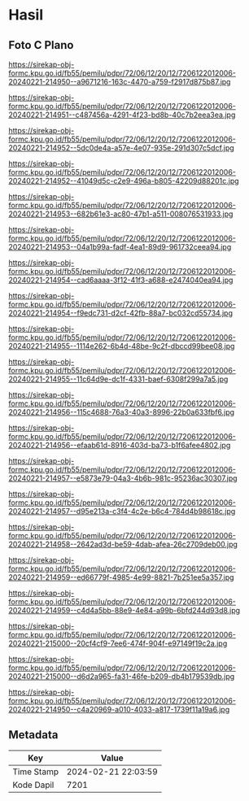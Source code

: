 # Hasil

## Foto C Plano

https://sirekap-obj-formc.kpu.go.id/fb55/pemilu/pdpr/72/06/12/20/12/7206122012006-20240221-214950--a9671216-163c-4470-a759-f2917d875b87.jpg

https://sirekap-obj-formc.kpu.go.id/fb55/pemilu/pdpr/72/06/12/20/12/7206122012006-20240221-214951--c487456a-4291-4f23-bd8b-40c7b2eea3ea.jpg

https://sirekap-obj-formc.kpu.go.id/fb55/pemilu/pdpr/72/06/12/20/12/7206122012006-20240221-214952--5dc0de4a-a57e-4e07-935e-291d307c5dcf.jpg

https://sirekap-obj-formc.kpu.go.id/fb55/pemilu/pdpr/72/06/12/20/12/7206122012006-20240221-214952--41049d5c-c2e9-496a-b805-42209d88201c.jpg

https://sirekap-obj-formc.kpu.go.id/fb55/pemilu/pdpr/72/06/12/20/12/7206122012006-20240221-214953--682b61e3-ac80-47b1-a511-008076531933.jpg

https://sirekap-obj-formc.kpu.go.id/fb55/pemilu/pdpr/72/06/12/20/12/7206122012006-20240221-214953--04a1b99a-fadf-4ea1-89d9-961732ceea94.jpg

https://sirekap-obj-formc.kpu.go.id/fb55/pemilu/pdpr/72/06/12/20/12/7206122012006-20240221-214954--cad6aaaa-3f12-41f3-a688-e2474040ea94.jpg

https://sirekap-obj-formc.kpu.go.id/fb55/pemilu/pdpr/72/06/12/20/12/7206122012006-20240221-214954--f9edc731-d2cf-42fb-88a7-bc032cd55734.jpg

https://sirekap-obj-formc.kpu.go.id/fb55/pemilu/pdpr/72/06/12/20/12/7206122012006-20240221-214955--1114e262-6b4d-48be-9c2f-dbccd99bee08.jpg

https://sirekap-obj-formc.kpu.go.id/fb55/pemilu/pdpr/72/06/12/20/12/7206122012006-20240221-214955--11c64d9e-dc1f-4331-baef-6308f299a7a5.jpg

https://sirekap-obj-formc.kpu.go.id/fb55/pemilu/pdpr/72/06/12/20/12/7206122012006-20240221-214956--115c4688-76a3-40a3-8996-22b0a633fbf6.jpg

https://sirekap-obj-formc.kpu.go.id/fb55/pemilu/pdpr/72/06/12/20/12/7206122012006-20240221-214956--efaab61d-8916-403d-ba73-b1f6afee4802.jpg

https://sirekap-obj-formc.kpu.go.id/fb55/pemilu/pdpr/72/06/12/20/12/7206122012006-20240221-214957--e5873e79-04a3-4b6b-981c-95236ac30307.jpg

https://sirekap-obj-formc.kpu.go.id/fb55/pemilu/pdpr/72/06/12/20/12/7206122012006-20240221-214957--d95e213a-c3f4-4c2e-b6c4-784d4b98618c.jpg

https://sirekap-obj-formc.kpu.go.id/fb55/pemilu/pdpr/72/06/12/20/12/7206122012006-20240221-214958--2642ad3d-be59-4dab-afea-26c2709deb00.jpg

https://sirekap-obj-formc.kpu.go.id/fb55/pemilu/pdpr/72/06/12/20/12/7206122012006-20240221-214959--ed66779f-4985-4e99-8821-7b251ee5a357.jpg

https://sirekap-obj-formc.kpu.go.id/fb55/pemilu/pdpr/72/06/12/20/12/7206122012006-20240221-214959--c4d4a5bb-88e9-4e84-a99b-6bfd244d93d8.jpg

https://sirekap-obj-formc.kpu.go.id/fb55/pemilu/pdpr/72/06/12/20/12/7206122012006-20240221-215000--20cf4cf9-7ee6-474f-904f-e97149f19c2a.jpg

https://sirekap-obj-formc.kpu.go.id/fb55/pemilu/pdpr/72/06/12/20/12/7206122012006-20240221-215000--d6d2a965-fa31-46fe-b209-db4b179539db.jpg

https://sirekap-obj-formc.kpu.go.id/fb55/pemilu/pdpr/72/06/12/20/12/7206122012006-20240221-214950--c4a20969-a010-4033-a817-1739f11a19a6.jpg


## Metadata

| Key        | Value               |
| ---------- | ------------------- |
| Time Stamp | 2024-02-21 22:03:59 |
| Kode Dapil | 7201                |



